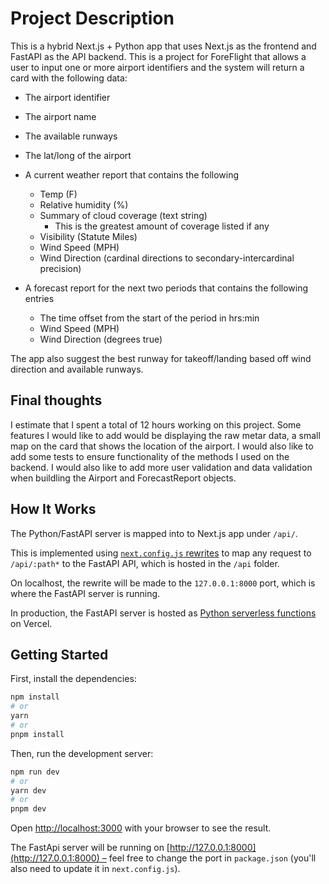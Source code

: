 # Project Description

This is a hybrid Next.js + Python app that uses Next.js as the frontend and FastAPI as the API backend.
This is a project for ForeFlight that allows a user to input one or more airport identifiers and the
system will return a card with the following data:

- The airport identifier
- The airport name
- The available runways
- The lat/long of the airport
- A current weather report that contains the following
  - Temp (F)
  - Relative humidity (%)
  - Summary of cloud coverage (text string)
    - This is the greatest amount of coverage listed if any
  - Visibility (Statute Miles)
  - Wind Speed (MPH)
  - Wind Direction (cardinal directions to secondary-intercardinal
  precision)

- A forecast report for the next two periods that contains the following entries
  - The time offset from the start of the period in hrs:min
  - Wind Speed (MPH)
  - Wind Direction (degrees true)

The app also suggest the best runway for takeoff/landing based off wind direction and available runways.

## Final thoughts

I estimate that I spent a total of 12 hours working on this project. Some features I would like to add would be displaying the raw metar data, a small map on the card that shows the location of the airport.
I would also like to add some tests to ensure functionality of the methods I used on the backend. I would also like to add more user validation and data validation when buildling the Airport and ForecastReport objects.

## How It Works

The Python/FastAPI server is mapped into to Next.js app under `/api/`.

This is implemented using [`next.config.js` rewrites](https://github.com/digitros/nextjs-fastapi/blob/main/next.config.js) to map any request to `/api/:path*` to the FastAPI API, which is hosted in the `/api` folder.

On localhost, the rewrite will be made to the `127.0.0.1:8000` port, which is where the FastAPI server is running.

In production, the FastAPI server is hosted as [Python serverless functions](https://vercel.com/docs/concepts/functions/serverless-functions/runtimes/python) on Vercel.

## Getting Started

First, install the dependencies:

```bash
npm install
# or
yarn
# or
pnpm install
```

Then, run the development server:

```bash
npm run dev
# or
yarn dev
# or
pnpm dev
```

Open [http://localhost:3000](http://localhost:3000) with your browser to see the result.

The FastApi server will be running on [http://127.0.0.1:8000](http://127.0.0.1:8000) – feel free to change the port in `package.json` (you'll also need to update it in `next.config.js`).
